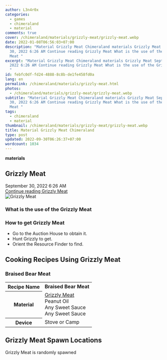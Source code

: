 ```yaml
---
author: L3n4r0x
categories:
  - games
  - chimeraland
  - material
comments: true
cover: /chimeraland/materials/grizzly-meat/grizzly-meat.webp
date: 2022-01-08T06:56:03+07:00
description: "Material Grizzly Meat Chimeraland materials Grizzly Meat September
  30, 2022 6:26 AM Continue reading Grizzly Meat What is the use of the Grizzly
  Meat "
excerpt: "Material Grizzly Meat Chimeraland materials Grizzly Meat September 30,
  2022 6:26 AM Continue reading Grizzly Meat What is the use of the Grizzly Meat
  "
id: febfc0df-fd24-4888-8c8b-de1fe458fd0a
lang: en
permalink: /chimeraland/materials/grizzly-meat.html
photos:
  - /chimeraland/materials/grizzly-meat/grizzly-meat.webp
subtitle: "Material Grizzly Meat Chimeraland materials Grizzly Meat September
  30, 2022 6:26 AM Continue reading Grizzly Meat What is the use of the Grizzly
  Meat "
tags:
  - chimeraland
  - material
thumbnail: /chimeraland/materials/grizzly-meat/grizzly-meat.webp
title: Material Grizzly Meat Chimeraland
type: post
updated: 2022-09-30T06:26:37+07:00
wordcount: 1034
---
```


<link
  rel="stylesheet"
  href="https://rawcdn.githack.com/dimaslanjaka/Web-Manajemen/870a349/css/bootstrap-5-3-0-alpha3-wrapper.css"
/>
<section id="bootstrap-wrapper">
  <div data-bs-theme="dark">
    <div
      class="row g-0 border rounded overflow-hidden flex-md-row mb-4 shadow-sm position-relative bg-dark text-light"
    >
      <div class="col p-4 d-flex flex-column position-static">
        <strong class="d-inline-block mb-2 text-success">materials</strong>
        <h2 class="mb-0">Grizzly Meat</h2>
        <div class="mb-1 text-muted">September 30, 2022 6:26 AM</div>
        <a
          href="/chimeraland/materials/grizzly-meat.html"
          class="stretched-link d-none text-primary"
          >Continue reading Grizzly Meat</a
        >
      </div>
      <div class="col-auto d-none d-md-block d-lg-block">
        <img
          src="https://www.webmanajemen.com/chimeraland/materials/grizzly-meat/grizzly-meat.webp"
          alt="Grizzly Meat"
        />
      </div>
    </div>
    <div class="row">
      <div class="col-lg-6 col-12 mb-2">
        <div class="card">
          <div class="card-body">
            <h3 class="card-title">What is the use of the Grizzly Meat</h3>
            <div class="card-text"><ul></ul></div>
          </div>
        </div>
      </div>
      <div class="col-lg-6 col-12 mb-2">
        <div class="card">
          <div class="card-body">
            <h3 class="card-title">How to get Grizzly Meat</h3>
            <div class="card-text">
              <ul>
                <li>Go to the Auction House to obtain it.</li>
                <li>Hunt Grizzly to get.</li>
                <li>Orient the Resource Finder to find.</li>
              </ul>
            </div>
          </div>
        </div>
      </div>
      <div class="col-12 mb-2">
        <h2 id="cookable">Cooking Recipes Using Grizzly Meat</h2>
        <div id="recipe-braised-bear-meat">
          <h3 id="item-braised-bear-meat">Braised Bear Meat</h3>
          <div class="mb-2">
            <table class="table">
              <tr>
                <th>Recipe Name</th>
                <td><b>Braised Bear Meat</b></td>
              </tr>
              <tr>
                <th>Material</th>
                <td>
                  <a
                    class="text-decoration-none text-primary"
                    href="/chimeraland/materials/grizzly-meat.html"
                    >Grizzly Meat</a
                  ><br />Peanut Oil<br />Any Sweet Sauce<br />Any Sweet Sauce
                </td>
              </tr>
              <tr>
                <th>Device</th>
                <td>Stove or Camp</td>
              </tr>
            </table>
          </div>
        </div>
      </div>
      <div class="col-12 mb-2">
        <h2>Grizzly Meat Spawn Locations</h2>
        <p>Grizzly Meat is randomly spawned</p>
      </div>
    </div>
  </div>
</section>
